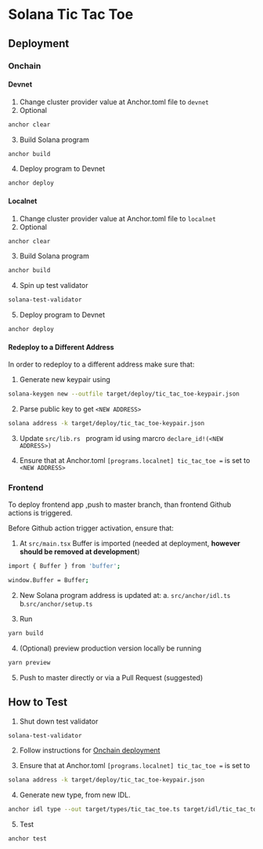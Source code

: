 # Solana Tic Tac Toe

## Deployment
### Onchain
#### Devnet
1. Change cluster provider value at Anchor.toml file to `devnet`
2. Optional
```bash
anchor clear
```

3. Build Solana program
```bash
anchor build
```

4. Deploy program to Devnet
```bash
anchor deploy
```
#### Localnet
1. Change cluster provider value at Anchor.toml file to `localnet`
2. Optional
```bash
anchor clear
```

3. Build Solana program
```bash
anchor build
```
4. Spin up test validator
``` bash
solana-test-validator
```
5. Deploy program to Devnet
```bash
anchor deploy
```

#### Redeploy to a Different Address
In order to redeploy to a different address make sure that: 
1. Generate new keypair using 
```bash
solana-keygen new --outfile target/deploy/tic_tac_toe-keypair.json
```

2. Parse public key to get `<NEW ADDRESS>`
```bash
solana address -k target/deploy/tic_tac_toe-keypair.json
```

3. Update `src/lib.rs ` program id using marcro `declare_id!(<NEW ADDRESS>)`

4. Ensure that at Anchor.toml `[programs.localnet] tic_tac_toe =` is set to `<NEW ADDRESS>`

### Frontend
To deploy frontend app ,push to master branch, than frontend Github actions is triggered.

Before Github action trigger activation, ensure that:
1. At `src/main.tsx` Buffer is imported (needed at deployment, **however should be removed at development**)
```bash
import { Buffer } from 'buffer';

window.Buffer = Buffer;
```
2. New Solana program address is updated at:
    a. `src/anchor/idl.ts`
    b.`src/anchor/setup.ts`

3. Run
```bash
yarn build
```
4. (Optional) preview production version locally be running
```bash
yarn preview
```
5. Push to master directly or via a Pull Request (suggested)

## How to Test
1. Shut down test validator
``` bash
solana-test-validator
```
2. Follow instructions for [Onchain deployment](#Localnet)

3. Ensure that at Anchor.toml `[programs.localnet]
tic_tac_toe =` is set to 

``` bash
solana address -k target/deploy/tic_tac_toe-keypair.json
```

4. Generate new type, from new IDL.
``` bash
anchor idl type --out target/types/tic_tac_toe.ts target/idl/tic_tac_toe.json
```

5. Test
```bash
anchor test
```

